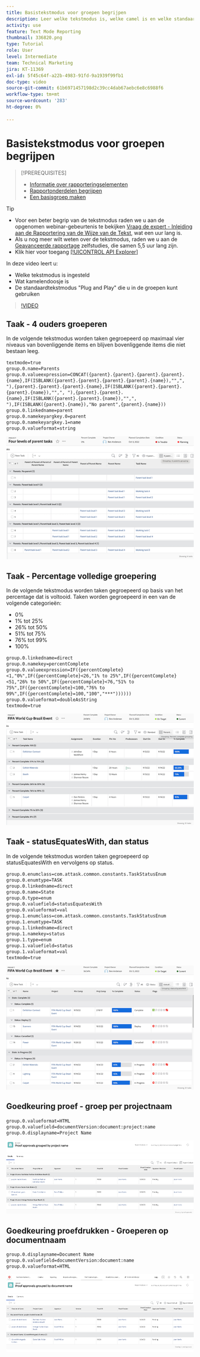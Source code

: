 ```yaml
---
title: Basistekstmodus voor groepen begrijpen
description: Leer welke tekstmodus is, welke camel is en welke standaardtekstmodus u kunt gebruiken in uw groepen in Workfront.
activity: use
feature: Text Mode Reporting
thumbnail: 336820.png
type: Tutorial
role: User
level: Intermediate
team: Technical Marketing
jira: KT-11369
exl-id: 5f45c64f-a22b-4983-91fd-9a1939f99fb1
doc-type: video
source-git-commit: 61b6971457198d2c39cc4dab67aebc6e8c6988f6
workflow-type: tm+mt
source-wordcount: '283'
ht-degree: 0%

---
```


# Basistekstmodus voor groepen begrijpen

>[!PREREQUISITES]
>
>* [Informatie over rapporteringselementen](https://experienceleague.adobe.com/docs/workfront-learn/tutorials-workfront/reporting/basic-reporting/reporting-elements.html?lang=en)
>* [Rapportonderdelen begrijpen](https://experienceleague.adobe.com/docs/workfront-learn/tutorials-workfront/reporting/basic-reporting/reporting-components.html?lang=en)
>* [Een basisgroep maken](https://experienceleague.adobe.com/docs/workfront-learn/tutorials-workfront/reporting/basic-reporting/create-a-basic-grouping.html?lang=en)


>[!TIP]
>
>* Voor een beter begrip van de tekstmodus raden we u aan de opgenomen webinar-gebeurtenis te bekijken [Vraag de expert - Inleiding aan de Rapportering van de Wijze van de Tekst](https://experienceleague.adobe.com/docs/workfront-events/events/reporting-and-dashboards/introduction-to-text-mode-reporting.html?lang=en), wat een uur lang is.
>* Als u nog meer wilt weten over de tekstmodus, raden we u aan de [Geavanceerde rapportage](https://experienceleague.adobe.com/docs/workfront-learn/tutorials-workfront/reporting/advanced-reporting/welcome-to-advanced-reporting.html?lang=en) zelfstudies, die samen 5,5 uur lang zijn.
>* Klik hier voor toegang [[!UICONTROL API Explorer]](https://developer.adobe.com/workfront/api-explorer/)

In deze video leert u:

* Welke tekstmodus is ingesteld
* Wat kamelendoosje is
* De standaardtekstmodus &quot;Plug and Play&quot; die u in de groepen kunt gebruiken

>[!VIDEO](https://video.tv.adobe.com/v/3410641/?quality=12&learn=on)

## Taak - 4 ouders groeperen

In de volgende tekstmodus worden taken gegroepeerd op maximaal vier niveaus van bovenliggende items en blijven bovenliggende items die niet bestaan leeg.

```
textmode=true
group.0.name=Parents
group.0.valueexpression=CONCAT({parent}.{parent}.{parent}.{parent}.{name},IF(ISBLANK({parent}.{parent}.{parent}.{parent}.{name}),"",", "),{parent}.{parent}.{parent}.{name},IF(ISBLANK({parent}.{parent}.{parent}.{name}),"",", "),{parent}.{parent}.{name},IF(ISBLANK({parent}.{parent}.{name}),"",", "),IF(ISBLANK({parent}.{name}),"No parent",{parent}.{name}))
group.0.linkedname=parent
group.0.namekeyargkey.0=parent
group.0.namekeyargkey.1=name
group.0.valueformat=string
```

![Een het schermbeeld dat projecttaken toont die door 4 ouders worden gegroepeerd](assets/4-parents-grouping.png)


## Taak - Percentage volledige groepering

In de volgende tekstmodus worden taken gegroepeerd op basis van het percentage dat is voltooid. Taken worden gegroepeerd in een van de volgende categorieën:

* 0%
* 1% tot 25%
* 26% tot 50%
* 51% tot 75%
* 76% tot 99%
* 100%

```
group.0.linkedname=direct
group.0.namekey=percentComplete
group.0.valueexpression=IF({percentComplete}<1,"0%",IF({percentComplete}<26,"1% to 25%",IF({percentComplete}<51,"26% to 50%",IF({percentComplete}<76,"51% to 75%",IF({percentComplete}<100,"76% to 99%",IF({percentComplete}=100,"100","***"))))))
group.0.valueformat=doubleAsString
textmode=true
```

![Een het schermbeeld die projecttaken tonen die door percent volledig worden gegroepeerd](assets/percent-complete-grouping.png)

## Taak - statusEquatesWith, dan status

In de volgende tekstmodus worden taken gegroepeerd op statusEquatesWith en vervolgens op status.

```
group.0.enumclass=com.attask.common.constants.TaskStatusEnum
group.0.enumtype=TASK
group.0.linkedname=direct
group.0.name=State
group.0.type=enum
group.0.valuefield=statusEquatesWith
group.0.valueformat=val
group.1.enumclass=com.attask.common.constants.TaskStatusEnum
group.1.enumtype=TASK
group.1.linkedname=direct
group.1.namekey=status
group.1.type=enum
group.1.valuefield=status
group.1.valueformat=val
textmode=true
```

![Een het schermbeeld die projecttaken tonen die door statusEquatesWith worden gegroepeerd](assets/status-equates-with.png)


## Goedkeuring proef - groep per projectnaam

```
group.0.valueformat=HTML
group.0.valuefield=documentVersion:document:project:name
group.0.displayname=Project Name
```

![Een schermafbeelding met proefdrukgoedkeuringen gegroepeerd op projectnaam](assets/proof-approvals-grouped-by-project-name.png)


## Goedkeuring proefdrukken - Groeperen op documentnaam

```
group.0.displayname=Document Name
group.0.valuefield=documentVersion:document:name
group.0.valueformat=HTML
```

![Een schermafbeelding met proefdrukgoedkeuringen gegroepeerd op projectnaam](assets/proof-approvals-grouped-by-doc-name.png)

